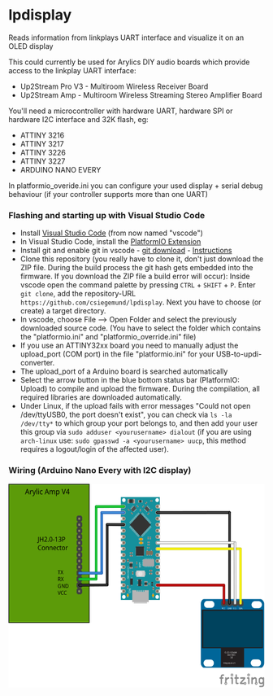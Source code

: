 # lpdisplay

Reads information from linkplays UART interface and visualize it on an OLED display

This could currently be used for Arylics DIY audio boards which provide access to the linkplay UART interface:
- Up2Stream Pro V3 - Multiroom Wireless Receiver Board
- Up2Stream Amp - Multiroom Wireless Streaming Stereo Amplifier Board

You'll need a microcontroller with hardware UART, hardware SPI or hardware I2C interface and 32K flash, eg:
- ATTINY 3216
- ATTINY 3217
- ATTINY 3226
- ATTINY 3227
- ARDUINO NANO EVERY

In platformio_overide.ini you can configure your used display + serial debug behaviour (if your controller supports more than one UART)

### Flashing and starting up with Visual Studio Code
* Install [Visual Studio Code](https://code.visualstudio.com/download) (from now named "vscode")
* In Visual Studio Code, install the [PlatformIO Extension](https://marketplace.visualstudio.com/items?itemName=platformio.platformio-ide)
* Install git and enable git in vscode - [git download](https://git-scm.com/downloads/) - [Instructions](https://www.jcchouinard.com/install-git-in-vscode/)
* Clone this repository (you really have to clone it, don't just download the ZIP file. During the build process the git hash gets embedded into the firmware. If you download the ZIP file a build error will occur): Inside vscode open the command palette by pressing `CTRL` + `SHIFT` + `P`. Enter `git clone`, add the repository-URL `https://github.com/csiegemund/lpdisplay`. Next you have to choose (or create) a target directory.
* In vscode, choose File --> Open Folder and select the previously downloaded source code. (You have to select the folder which contains the "platformio.ini" and "platformio_override.ini" file)
* If you use an ATTINY32xx board you need to manually adjust the upload_port (COM port) in the file "platformio.ini" for your USB-to-updi-converter. 
* The upload_port of a Arduino board is searched automatically
* Select the arrow button in the blue bottom status bar (PlatformIO: Upload) to compile and upload the firmware. During the compilation, all required libraries are downloaded automatically.
* Under Linux, if the upload fails with error messages "Could not open /dev/ttyUSB0, the port doesn't exist", you can check via ```ls -la /dev/tty*``` to which group your port belongs to, and then add your user this group via ```sudo adduser <yourusername> dialout``` (if you are using ```arch-linux``` use: ```sudo gpasswd -a <yourusername> uucp```, this method requires a logout/login of the affected user).

### Wiring (Arduino Nano Every with I2C display)
<img src="https://github.com/csiegemund/lpdisplay/blob/master/docs/Wiring%20I2C_Steckplatine.svg" alt="Arduino Nano Every with I2C display" width="600" height="400">
